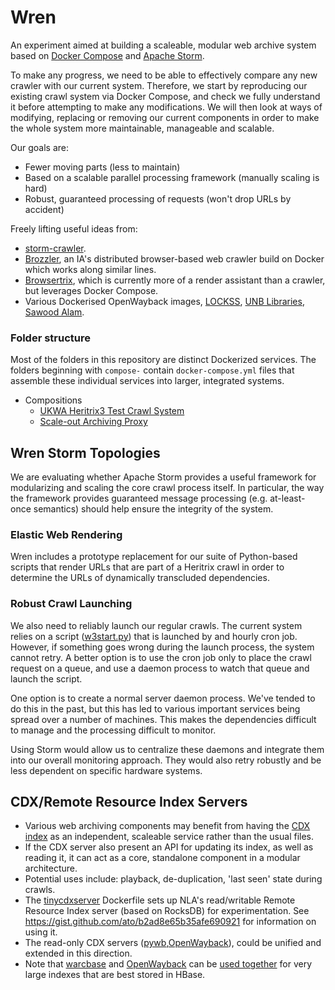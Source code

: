 Wren
====

An experiment aimed at building a scaleable, modular web archive system based on [Docker Compose](https://docs.docker.com/compose/) and [Apache Storm](http://storm.apache.org/).

To make any progress, we need to be able to effectively compare any new crawler with our current system. Therefore, we start by reproducing our existing crawl system via Docker Compose, and check we fully understand it before attempting to make any modifications. We will then look at ways of modifying, replacing or removing our current components in order to make the whole system more maintainable, manageable and scalable.

Our goals are:

- Fewer moving parts (less to maintain)
- Based on a scalable parallel processing framework (manually scaling is hard)
- Robust, guaranteed processing of requests (won't drop URLs by accident)

Freely lifting useful ideas from:

* [storm-crawler](https://github.com/DigitalPebble/storm-crawler).
* [Brozzler](https://github.com/nlevitt/brozzler), an IA's distributed browser-based web crawler build on Docker which works along similar lines.
* [Browsertrix](https://github.com/ikreymer/browsertrix), which is currently more of a render assistant than a crawler, but leverages Docker Compose.
* Various Dockerised OpenWayback images, [LOCKSS](https://hub.docker.com/r/lockss/openwayback/), [UNB Libraries](https://github.com/unb-libraries/docker-openwayback), [Sawood Alam](https://github.com/ibnesayeed/docker-wayback).

### Folder structure ###

Most of the folders in this repository are distinct Dockerized services. The folders beginning with ```compose-``` contain ```docker-compose.yml``` files that assemble these individual services into larger, integrated systems.

* Compositions
    * [UKWA Heritrix3 Test Crawl System](./compose-test-crawler/)
    * [Scale-out Archiving Proxy](./compose-warcprox/)


Wren Storm Topologies
---------------------

We are evaluating whether Apache Storm provides a useful framework for modularizing and scaling the core crawl process itself. In particular, the way the framework provides guaranteed message processing (e.g. at-least-once semantics) should help ensure the integrity of the system.

### Elastic Web Rendering ###

Wren includes a prototype replacement for our suite of Python-based scripts that render URLs that are part of a Heritrix crawl in order to determine the URLs of dynamically transcluded dependencies.

### Robust Crawl Launching ###

We also need to reliably launch our regular crawls. The current system relies on a script ([w3start.py](https://github.com/ukwa/python-w3act/blob/master/w3start.py)) that is launched by and hourly cron job. However, if something goes wrong during the launch process, the system cannot retry. A better option is to use the cron job only to place the crawl request on a queue, and use a daemon process to watch that queue and launch the script.

One option is to create a normal server daemon process. We've tended to do this in the past, but this has led to various important services being spread over a number of machines. This makes the dependencies difficult to manage and the processing difficult to monitor.

Using Storm would allow us to centralize these daemons and integrate them into our overall monitoring approach. They would also retry robustly and be less dependent on specific hardware systems.


CDX/Remote Resource Index Servers
---------------------------------

- Various web archiving components may benefit from having the [CDX index](https://archive.org/web/researcher/cdx_file_format.php) as an independent, scaleable service rather than the usual files.
- If the CDX server also present an API for updating its index, as well as reading it, it can act as a core, standalone component in a modular architecture.
- Potential uses include: playback, de-duplication, 'last seen' state during crawls.
- The [tinycdxserver](https://github.com/nla/tinycdxserver) Dockerfile sets up NLA's read/writable Remote Resource Index server (based on RocksDB) for experimentation. See <https://gist.github.com/ato/b2ad8e65b35afe690921> for information on using it.
- The read-only CDX servers ([pywb](https://github.com/ikreymer/pywb/wiki/CDX-Server-API),[OpenWayback](https://github.com/iipc/openwayback/tree/master/wayback-cdx-server-webapp)), could be unified and extended in this direction.
- Note that [warcbase](http://warcbase.org/) and [OpenWayback](https://github.com/iipc/openwayback) can be [used together](https://github.com/lintool/warcbase#waybackwarcbase-integration) for very large indexes that are best stored in HBase.



